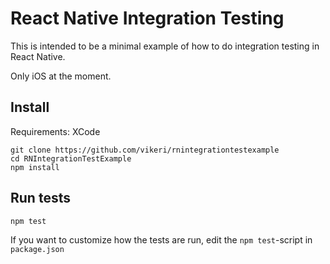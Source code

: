 # React Native Integration Testing
This is intended to be a minimal example of how to do integration testing in
React Native.

Only iOS at the moment.

## Install

Requirements: XCode

```
git clone https://github.com/vikeri/rnintegrationtestexample
cd RNIntegrationTestExample
npm install
```

## Run tests
```
npm test
```
If you want to customize how the tests are run, edit the `npm test`-script in
`package.json`
